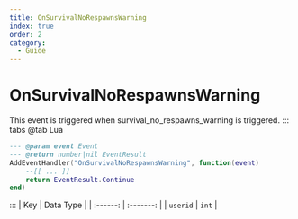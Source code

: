 ```yaml
---
title: OnSurvivalNoRespawnsWarning
index: true
order: 2
category:
  - Guide
---
```


# OnSurvivalNoRespawnsWarning
This event is triggered when survival_no_respawns_warning is triggered.
::: tabs
@tab Lua
```lua
--- @param event Event
--- @return number|nil EventResult
AddEventHandler("OnSurvivalNoRespawnsWarning", function(event)
    --[[ ... ]]
    return EventResult.Continue
end)
```

:::
|    Key   | Data Type |
| :------: | :-------: |
| `userid` |   `int`   |